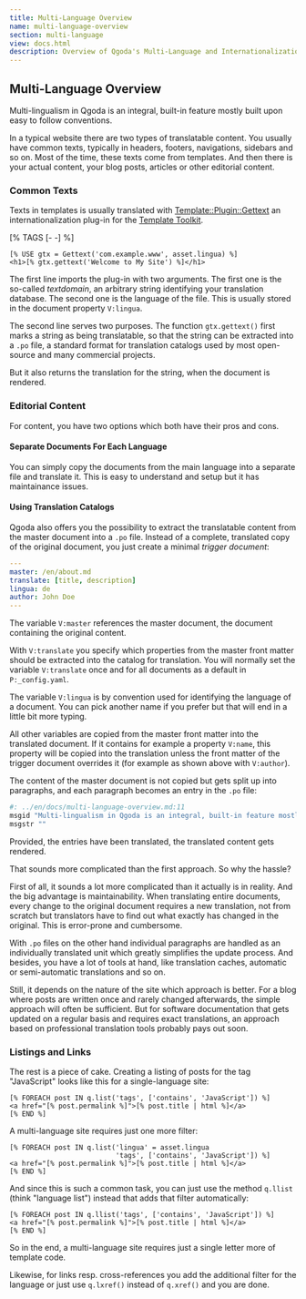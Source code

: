 ```yaml
---
title: Multi-Language Overview
name: multi-language-overview
section: multi-language
view: docs.html
description: Overview of Qgoda's Multi-Language and Internationalization (I18N) features
---
```

## Multi-Language Overview

Multi-lingualism in Qgoda is an integral, built-in feature mostly built upon easy to follow conventions.

In a typical website there are two types of translatable content.  You usually have common texts, typically in headers, footers, navigations, sidebars and so on.  Most of the time, these texts come from templates.  And then there is your actual content, your blog posts, articles or other editorial content.

### Common Texts

Texts in templates is usually translated with [Template::Plugin::Gettext](https://github.com/gflohr/Template-Plugin-Gettext) an internationalization plug-in for the [Template Toolkit](http://www.template-toolkit.org/).

[% TAGS [- -] %]
```tt2
[% USE gtx = Gettext('com.example.www', asset.lingua) %]
<h1>[% gtx.gettext('Welcome to My Site') %]</h1>
```

The first line imports the plug-in with two arguments.  The first one is the so-called *textdomain*, an arbitrary string identifying your translation database.  The second one is the language of the file.  This is usually stored in the document property `V:lingua`.

The second line serves two purposes.  The function `gtx.gettext()` first marks a string as being translatable, so that the string can be extracted into a `.po` file, a standard format for translation catalogs used by most open-source and many commercial projects.

But it also returns the translation for the string, when the document is rendered.

### Editorial Content

For content, you have two options which both have their pros and cons.

#### Separate Documents For Each Language

You can simply copy the documents from the main language into a separate file and translate it.  This is easy to understand and setup but it has maintainance issues.

#### Using Translation Catalogs

Qgoda also offers you the possibility to extract the translatable content from the master document into a `.po` file.  Instead of a complete, translated copy of the original document, you just create a minimal *trigger document*:

```yaml
---
master: /en/about.md
translate: [title, description]
lingua: de
author: John Doe
---
```

The variable `V:master` references the master document, the document containing the original content.

With `V:translate` you specify which properties from the master front matter should be extracted into the catalog for translation.  You will normally set the variable `V:translate` once and for all documents as a default in `P:_config.yaml`.

The variable `V:lingua` is by convention used for identifying the language of a document.  You can pick another name if you prefer but that will end in a little bit more typing.

All other variables are copied from the master front matter into the translated document.  If it contains for example a property `V:name`, this property will be copied into the translation unless the front matter of the trigger document overrides it (for example as shown above with `V:author`).

The content of the master document is not copied but gets split up into paragraphs, and each paragraph becomes an entry in the `.po` file:

```bash
#: ../en/docs/multi-language-overview.md:11
msgid "Multi-lingualism in Qgoda is an integral, built-in feature mostly built upon easy to follow conventions."
msgstr ""
```

Provided, the entries have been translated, the translated content gets rendered.

That sounds more complicated than the first approach.  So why the hassle?

First of all, it sounds a lot more complicated than it actually is in reality.  And the big advantage is maintainability.  When translating entire documents, every change to the original document requires a new translation, not from scratch but translators have to find out what exactly has changed in the original.  This is error-prone and cumbersome.

With `.po` files on the other hand individual paragraphs are handled as an individually translated unit which greatly simplifies the update process.  And besides, you have a lot of tools at hand, like translation caches, automatic or semi-automatic translations and so on.

Still, it depends on the nature of the site which approach is better.  For a blog where posts are written once and rarely changed afterwards, the simple approach will often be sufficient.  But for software documentation that gets updated on a regular basis and requires exact translations, an approach based on professional translation tools probably pays out soon.

### Listings and Links

The rest is a piece of cake.  Creating a listing of posts for the tag "JavaScript" looks like this for a single-language site:

```tt2
[% FOREACH post IN q.list('tags', ['contains', 'JavaScript']) %]
<a href="[% post.permalink %]">[% post.title | html %]</a>
[% END %]
```

A multi-language site requires just one more filter:

```tt2
[% FOREACH post IN q.list('lingua' = asset.lingua
                          'tags', ['contains', 'JavaScript']) %]
<a href="[% post.permalink %]">[% post.title | html %]</a>
[% END %]
```

And since this is such a common task, you can just use the method `q.llist` (think "language list") instead that adds that filter automatically:

```tt2
[% FOREACH post IN q.llist('tags', ['contains', 'JavaScript']) %]
<a href="[% post.permalink %]">[% post.title | html %]</a>
[% END %]
```

So in the end, a multi-language site requires just a single letter more of template code.

Likewise, for links resp. cross-references you add the additional filter for the language or just use `q.lxref()` instead of `q.xref()` and you are done.

